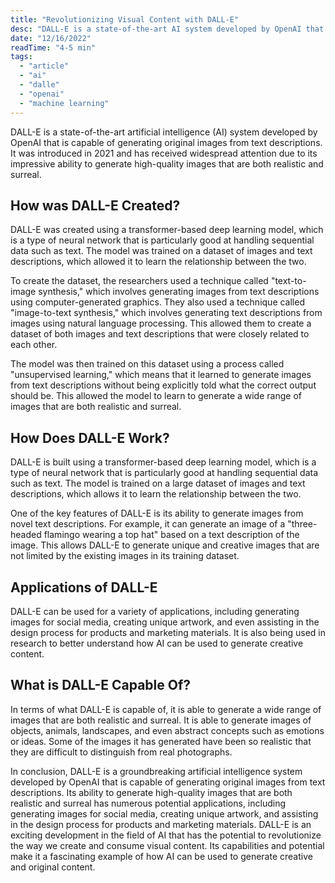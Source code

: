 ```yaml
---
title: "Revolutionizing Visual Content with DALL-E"
desc: "DALL-E is a state-of-the-art AI system developed by OpenAI that generates original images from text descriptions. It is capable of generating a wide range of images that are both realistic and surreal, and has numerous potential applications. DALL-E is an exciting development in the field of AI that has the potential to revolutionize the way we create and consume visual content."
date: "12/16/2022"
readTime: "4-5 min"
tags:
  - "article"
  - "ai"
  - "dalle"
  - "openai"
  - "machine learning"
--- 
```


DALL-E is a state-of-the-art artificial intelligence (AI) system developed by OpenAI that is capable of generating original images from text descriptions. It was introduced in 2021 and has received widespread attention due to its impressive ability to generate high-quality images that are both realistic and surreal.

## How was DALL-E Created?

DALL-E was created using a transformer-based deep learning model, which is a type of neural network that is particularly good at handling sequential data such as text. The model was trained on a dataset of images and text descriptions, which allowed it to learn the relationship between the two.

To create the dataset, the researchers used a technique called "text-to-image synthesis," which involves generating images from text descriptions using computer-generated graphics. They also used a technique called "image-to-text synthesis," which involves generating text descriptions from images using natural language processing. This allowed them to create a dataset of both images and text descriptions that were closely related to each other.

The model was then trained on this dataset using a process called "unsupervised learning," which means that it learned to generate images from text descriptions without being explicitly told what the correct output should be. This allowed the model to learn to generate a wide range of images that are both realistic and surreal.

## How Does DALL-E Work?

DALL-E is built using a transformer-based deep learning model, which is a type of neural network that is particularly good at handling sequential data such as text. The model is trained on a large dataset of images and text descriptions, which allows it to learn the relationship between the two.

One of the key features of DALL-E is its ability to generate images from novel text descriptions. For example, it can generate an image of a "three-headed flamingo wearing a top hat" based on a text description of the image. This allows DALL-E to generate unique and creative images that are not limited by the existing images in its training dataset.

## Applications of DALL-E

DALL-E can be used for a variety of applications, including generating images for social media, creating unique artwork, and even assisting in the design process for products and marketing materials. It is also being used in research to better understand how AI can be used to generate creative content.

## What is DALL-E Capable Of?

In terms of what DALL-E is capable of, it is able to generate a wide range of images that are both realistic and surreal. It is able to generate images of objects, animals, landscapes, and even abstract concepts such as emotions or ideas. Some of the images it has generated have been so realistic that they are difficult to distinguish from real photographs.

In conclusion, DALL-E is a groundbreaking artificial intelligence system developed by OpenAI that is capable of generating original images from text descriptions. Its ability to generate high-quality images that are both realistic and surreal has numerous potential applications, including generating images for social media, creating unique artwork, and assisting in the design process for products and marketing materials. DALL-E is an exciting development in the field of AI that has the potential to revolutionize the way we create and consume visual content. Its capabilities and potential make it a fascinating example of how AI can be used to generate creative and original content.
